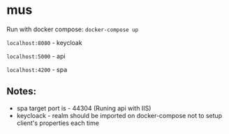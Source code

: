 # mus
Run with docker compose: ```docker-compose up```

```localhost:8080``` - keycloak

```localhost:5000``` - api

```localhost:4200``` - spa

## Notes:

- spa target port is - 44304 (Runing api with IIS)
- keycloack - realm should be imported on docker-compose not to setup client's properties each time

